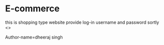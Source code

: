 # E-commerce
this is shopping type website provide log-in username and password sortly  
<>

Author-name=dheeraj singh
